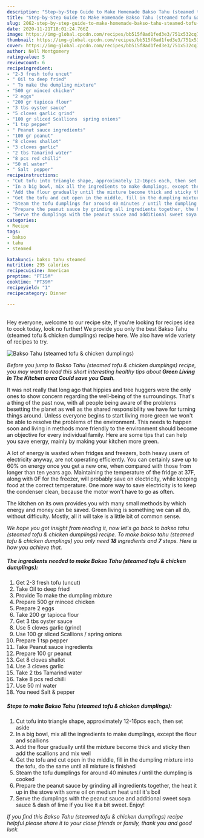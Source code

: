 ```yaml
---
description: "Step-by-Step Guide to Make Homemade Bakso Tahu (steamed tofu &amp;amp; chicken dumplings)"
title: "Step-by-Step Guide to Make Homemade Bakso Tahu (steamed tofu &amp;amp; chicken dumplings)"
slug: 2062-step-by-step-guide-to-make-homemade-bakso-tahu-steamed-tofu-and-amp-chicken-dumplings
date: 2020-11-21T18:01:24.766Z
image: https://img-global.cpcdn.com/recipes/bb515f8ad1fed3e3/751x532cq70/bakso-tahu-steamed-tofu-chicken-dumplings-recipe-main-photo.jpg
thumbnail: https://img-global.cpcdn.com/recipes/bb515f8ad1fed3e3/751x532cq70/bakso-tahu-steamed-tofu-chicken-dumplings-recipe-main-photo.jpg
cover: https://img-global.cpcdn.com/recipes/bb515f8ad1fed3e3/751x532cq70/bakso-tahu-steamed-tofu-chicken-dumplings-recipe-main-photo.jpg
author: Nell Montgomery
ratingvalue: 5
reviewcount: 6
recipeingredient:
- "2-3 fresh tofu uncut"
- " Oil to deep fried"
- " To make the dumpling mixture"
- "500 gr minced chicken"
- "2 eggs"
- "200 gr tapioca flour"
- "3 tbs oyster sauce"
- "5 cloves garlic grind"
- "100 gr sliced Scallions  spring onions"
- "1 tsp pepper"
- " Peanut sauce ingredients"
- "100 gr peanut"
- "8 cloves shallot"
- "3 cloves garlic"
- "2 tbs Tamarind water"
- "8 pcs red chilli"
- "50 ml water"
- " Salt  pepper"
recipeinstructions:
- "Cut tofu into triangle shape, approximately 12-16pcs each, then set aside"
- "In a big bowl, mix all the ingredients to make dumplings, except the flour and scallions"
- "Add the flour gradually until the mixture become thick and sticky then add the scallions and mix well"
- "Get the tofu and cut open in the middle, fill in the dumpling mixture into the tofu, do the same until all mixture is finished"
- "Steam the tofu dumplings for around 40 minutes / until the dumpling is cooked"
- "Prepare the peanut sauce by grinding all ingredients together, the heat it up in the stove with some oil on medium heat until it&#39;s boil"
- "Serve the dumplings with the peanut sauce and additional sweet soya sauce &amp; dash of lime if you like it a bit sweet. Enjoy!"
categories:
- Recipe
tags:
- bakso
- tahu
- steamed

katakunci: bakso tahu steamed 
nutrition: 295 calories
recipecuisine: American
preptime: "PT15M"
cooktime: "PT39M"
recipeyield: "1"
recipecategory: Dinner

---
```

<br>
Hey everyone, welcome to our recipe site, If you're looking for recipes idea to cook today, look no further! We provide you only the best Bakso Tahu (steamed tofu &amp; chicken dumplings) recipe here. We also have wide variety of recipes to try.
<br>


![Bakso Tahu (steamed tofu &amp; chicken dumplings)](https://img-global.cpcdn.com/recipes/bb515f8ad1fed3e3/751x532cq70/bakso-tahu-steamed-tofu-chicken-dumplings-recipe-main-photo.jpg)

<i>Before you jump to Bakso Tahu (steamed tofu &amp; chicken dumplings) recipe, you may want to read this short interesting healthy tips about 
<strong>Green Living In The Kitchen area Could save you Cash</strong>.</i>
</br>

It was not really that long ago that hippies and tree huggers were the only ones to show concern regarding the well-being of the surroundings. That's a thing of the past now, with all people being aware of the problems besetting the planet as well as the shared responsibility we have for turning things around. Unless everyone begins to start living more green we won't be able to resolve the problems of the environment. This needs to happen soon and living in methods more friendly to the environment should become an objective for every individual family. Here are some tips that can help you save energy, mainly by making your kitchen more green.

A lot of energy is wasted when fridges and freezers, both heavy users of electricity anyway, are not operating efficiently. You can certainly save up to 60% on energy once you get a new one, when compared with those from longer than ten years ago. Maintaining the temperature of the fridge at 37F, along with 0F for the freezer, will probably save on electricity, while keeping food at the correct temperature. One more way to save electricity is to keep the condenser clean, because the motor won't have to go as often.

The kitchen on its own provides you with many small methods by which energy and money can be saved. Green living is something we can all do, without difficulty. Mostly, all it will take is a little bit of common sense.


<i>We hope you got insight from reading it, now let's go back to bakso tahu (steamed tofu &amp; chicken dumplings) recipe. To make bakso tahu (steamed tofu &amp; chicken dumplings) you only need <strong>18</strong> ingredients and <strong>7</strong> steps. Here is how you achieve that.
</i>

##### The ingredients needed to make Bakso Tahu (steamed tofu &amp; chicken dumplings):

1. Get 2-3 fresh tofu (uncut)
1. Take  Oil to deep fried
1. Provide  To make the dumpling mixture
1. Prepare 500 gr minced chicken
1. Prepare 2 eggs
1. Take 200 gr tapioca flour
1. Get 3 tbs oyster sauce
1. Use 5 cloves garlic (grind)
1. Use 100 gr sliced Scallions / spring onions
1. Prepare 1 tsp pepper
1. Take  Peanut sauce ingredients
1. Prepare 100 gr peanut
1. Get 8 cloves shallot
1. Use 3 cloves garlic
1. Take 2 tbs Tamarind water
1. Take 8 pcs red chilli
1. Use 50 ml water
1. You need  Salt &amp; pepper


##### Steps to make Bakso Tahu (steamed tofu &amp; chicken dumplings):

1. Cut tofu into triangle shape, approximately 12-16pcs each, then set aside
1. In a big bowl, mix all the ingredients to make dumplings, except the flour and scallions
1. Add the flour gradually until the mixture become thick and sticky then add the scallions and mix well
1. Get the tofu and cut open in the middle, fill in the dumpling mixture into the tofu, do the same until all mixture is finished
1. Steam the tofu dumplings for around 40 minutes / until the dumpling is cooked
1. Prepare the peanut sauce by grinding all ingredients together, the heat it up in the stove with some oil on medium heat until it&#39;s boil
1. Serve the dumplings with the peanut sauce and additional sweet soya sauce &amp; dash of lime if you like it a bit sweet. Enjoy!


<i>If you find this Bakso Tahu (steamed tofu &amp; chicken dumplings) recipe helpful please share it to your close friends or family, thank you and good luck.</i>

